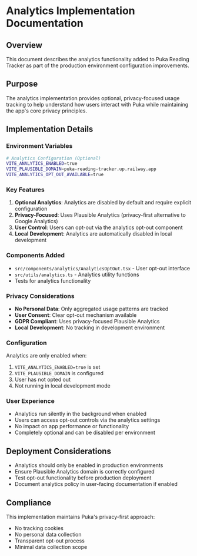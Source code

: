 # Analytics Implementation Documentation

## Overview

This document describes the analytics functionality added to Puka Reading Tracker as part of the production environment configuration improvements.

## Purpose

The analytics implementation provides optional, privacy-focused usage tracking to help understand how users interact with Puka while maintaining the app's core privacy principles.

## Implementation Details

### Environment Variables

```bash
# Analytics Configuration (Optional)
VITE_ANALYTICS_ENABLED=true
VITE_PLAUSIBLE_DOMAIN=puka-reading-tracker.up.railway.app
VITE_ANALYTICS_OPT_OUT_AVAILABLE=true
```

### Key Features

1. **Optional Analytics**: Analytics are disabled by default and require explicit configuration
2. **Privacy-Focused**: Uses Plausible Analytics (privacy-first alternative to Google Analytics)
3. **User Control**: Users can opt-out via the analytics opt-out component
4. **Local Development**: Analytics are automatically disabled in local development

### Components Added

- `src/components/analytics/AnalyticsOptOut.tsx` - User opt-out interface
- `src/utils/analytics.ts` - Analytics utility functions
- Tests for analytics functionality

### Privacy Considerations

- **No Personal Data**: Only aggregated usage patterns are tracked
- **User Consent**: Clear opt-out mechanism available
- **GDPR Compliant**: Uses privacy-focused Plausible Analytics
- **Local Development**: No tracking in development environment

### Configuration

Analytics are only enabled when:
1. `VITE_ANALYTICS_ENABLED=true` is set
2. `VITE_PLAUSIBLE_DOMAIN` is configured
3. User has not opted out
4. Not running in local development mode

### User Experience

- Analytics run silently in the background when enabled
- Users can access opt-out controls via the analytics settings
- No impact on app performance or functionality
- Completely optional and can be disabled per environment

## Deployment Considerations

- Analytics should only be enabled in production environments
- Ensure Plausible Analytics domain is correctly configured
- Test opt-out functionality before production deployment
- Document analytics policy in user-facing documentation if enabled

## Compliance

This implementation maintains Puka's privacy-first approach:
- No tracking cookies
- No personal data collection
- Transparent opt-out process
- Minimal data collection scope